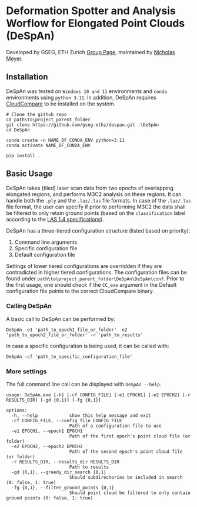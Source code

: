 # Deformation Spotter and Analysis Worflow for Elongated Point Clouds (DeSpAn)
Developed by GSEG, ETH Zurich [Group Page](https://gseg.igp.ethz.ch/), maintained by [Nicholas Meyer](mailto:meyernic@ethz.ch).

## Installation
DeSpAn was tested on `Windows 10 and 11` environments and `conda` environments using `python 3.11`. In addition, DeSpAn 
requires [CloudCompare](https://www.cloudcompare.org/) to be installed on the system.

```shell
# Clone the github repo
cd path\to\project_parent_folder
git clone https://github.com/gseg-ethz/despan.git .\DeSpAn
cd DeSpAn

conda create -n NAME_OF_CONDA_ENV python=3.11
conda activate NAME_OF_CONDA_ENV

pip install .
```

## Basic Usage
DeSpAn takes (tiled) laser scan data from two epochs of overlapping elongated regions, and performs M3C2 analysis on 
these regions. It can handle both the `.ply` and the `.laz/.las` file formats. In case of the `.laz/.las` file format, 
the user can specify if prior to performing M3C2 the data shall be filtered to only retain ground points (based on the 
`classification` label according to the [LAS 1.4 specifications](https://www.asprs.org/wp-content/uploads/2010/12/LAS_1_4_r13.pdf)).

DeSpAn has a three-tiered configuration structure (listed based on priority):
1. Command line arguments
2. Specific configuration file
3. Default configuration file

Settings of lower tiered configurations are overridden if they are contradicted in higher tiered configurations. The 
configuration files can be found under `path\to\project_parent_folder\DeSpAn\DeSpAn\conf`. Prior to the first usage, 
one should check if the `CC_exe` argument in the Default configuration file points to the correct CloudCompare 
binary.

### Calling DeSpAn
A basic call to DeSpAn can be performed by:
```shell
DeSpAn -e1 'path_to_epoch1_file_or_folder' -e2 'path_to_epoch2_file_or_folder' -r 'path_to_results'
```

In case a specific configuration is being used, it can be called with:
```shell
DeSpAn -cf 'path_to_specific_configuration_file'
```
### More settings
The full command line call can be displayed with `DeSpAn --help`.
```shell
usage: DeSpAn.exe [-h] [-cf CONFIG_FILE] [-e1 EPOCH1] [-e2 EPOCH2] [-r RESULTS_DIR] [-gd {0,1}] [-fg {0,1}]

options:
  -h, --help            show this help message and exit
  -cf CONFIG_FILE, --config_file CONFIG_FILE
                        Path of a configuration file to use
  -e1 EPOCH1, --epoch1 EPOCH1
                        Path of the first epoch's point cloud file (or folder)
  -e2 EPOCH2, --epoch2 EPOCH2
                        Path of the second epoch's point cloud file (or folder)
  -r RESULTS_DIR, --results_dir RESULTS_DIR
                        Path to results
  -gd {0,1}, --greedy_dir_search {0,1}
                        Should subdirectories be included in search (0: false, 1: true)
  -fg {0,1}, --filter_ground_points {0,1}
                        Should point cloud be filtered to only contain ground points (0: false, 1: true)
```
